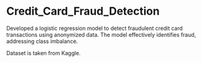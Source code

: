 # Credit_Card_Fraud_Detection
Developed a logistic regression model to detect fraudulent credit card transactions using anonymized data. The model effectively identifies fraud, addressing class imbalance.

Dataset is taken from Kaggle.
